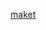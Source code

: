[maket](https://www.figma.com/design/ayoc2Wm9DNa6tV6OnGHojh/Additional-task-AVD-HTML-CSS?node-id=0-1&t=3egiy4BmNNjz00Vf-1)
